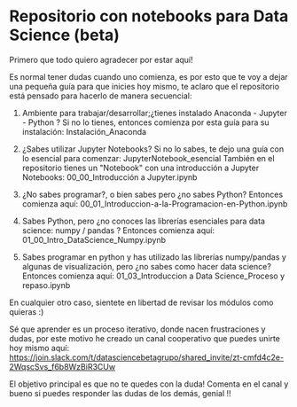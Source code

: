 # Repositorio con notebooks para Data Science (beta)

Primero que todo quiero agradecer por estar aquí!

Es normal tener dudas cuando uno comienza, es por esto que te voy a dejar una pequeña guía para que inicies hoy mismo, te aclaro que el repositorio está pensado para hacerlo de manera secuencial:

1. Ambiente para trabajar/desarrollar;¿tienes instalado Anaconda - Jupyter - Python ? Si no lo tienes, entonces comienza por esta guía para su instalación: Instalación_Anaconda

2. ¿Sabes utilizar Jupyter Notebooks? Si no lo sabes, te dejo una guía con lo esencial para comenzar: JupyterNotebook_esencial
También en el repositorio tienes un "Notebook" con una introducción a Jupyter Notebooks: 00_00_Introducción a Jupyter.ipynb

3. ¿No sabes programar?, o bien sabes pero ¿no sabes Python? Entonces comienza aquí: 00_01_Introduccion-a-la-Programacion-en-Python.ipynb

4. Sabes Python, pero ¿no conoces las librerías esenciales para data science: numpy / pandas ? Entonces comienza aquí: 01_00_Intro_DataScience_Numpy.ipynb

5. Sabes programar en python y has utilizado las librerías numpy/pandas y algunas de visualización, pero ¿no sabes como hacer data science? Entonces comienza aquí: 01_03_Introduccion a Data Science_Proceso y repaso.ipynb

En cualquier otro caso, sientete en libertad de revisar los módulos como quieras :)


Sé que aprender es un proceso iterativo, donde nacen frustraciones y dudas, por este motivo he creado un canal cooperativo que puedes unirte hoy mismo aquí: https://join.slack.com/t/datasciencebetagrupo/shared_invite/zt-cmfd4c2e-2WqscSvs_f6b8WzBiR3CUw

El objetivo principal es que no te quedes con la duda! Comenta en el canal y bueno si puedes responder las dudas de los demás, genial !!
